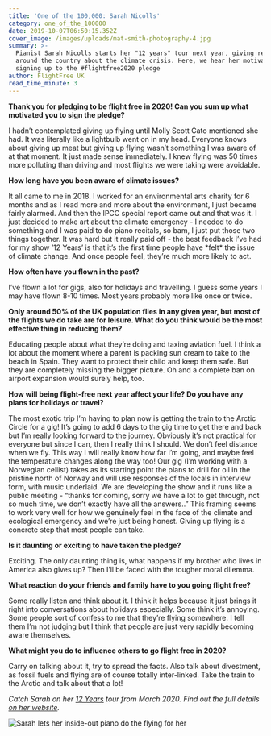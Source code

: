 ```yaml
---
title: 'One of the 100,000: Sarah Nicolls'
category: one_of_the_100000
date: 2019-10-07T06:50:15.352Z
cover_image: /images/uploads/mat-smith-photography-4.jpg
summary: >-
  Pianist Sarah Nicolls starts her "12 years" tour next year, giving recitals
  around the country about the climate crisis. Here, we hear her motivations for
  signing up to the #flightfree2020 pledge
author: FlightFree UK
read_time_minute: 3
---
```

**Thank you for pledging to be flight free in 2020! Can you sum up what motivated you to sign the pledge?**

I hadn’t contemplated giving up flying until Molly Scott Cato mentioned she had. It was literally like a lightbulb went on in my head. Everyone knows about giving up meat but giving up flying wasn’t something I was aware of at that moment. It just made sense immediately. I knew flying was 50 times more polluting than driving and most flights we were taking were avoidable. 

**How long have you been aware of climate issues?**

It all came to me in 2018.  I worked for an environmental arts charity for 6 months and as I read more and more about the environment, I just became fairly alarmed. And then the IPCC special report came out and that was it.  I just decided to make art about the climate emergency - I needed to do something and I was paid to do piano recitals, so bam, I just put those two things together.  It was hard but it really paid off - the best feedback I’ve had for my show ’12 Years’ is that it’s the first time people have \*felt\* the issue of climate change. And once people feel, they’re much more likely to act.

**How often have you flown in the past?**

I’ve flown a lot for gigs, also for holidays and travelling.  I guess some years I may have flown 8-10 times.  Most years probably more like once or twice.

**Only around 50% of the UK population flies in any given year, but most of the flights we do take are for leisure. What do you think would be the most effective thing in reducing them?**

Educating people about what they’re doing and taxing aviation fuel.  I think a lot about the moment where a parent is packing sun cream to take to the beach in Spain. They want to protect their child and keep them safe.  But they are completely missing the bigger picture.  Oh and a complete ban on airport expansion would surely help, too.

**How will being flight-free next year affect your life? Do you have any plans for holidays or travel?**

The most exotic trip I’m having to plan now is getting the train to the Arctic Circle for a gig!  It’s going to add 6 days to the gig time to get there and back but I’m really looking forward to the journey.  Obviously it’s not practical for everyone but since I can, then I really think I should.  We don’t feel distance when we fly.  This way I will really know how far I’m going, and maybe feel the temperature changes along the way too!  Our gig (I’m working with a Norwegian cellist) takes as its starting point the plans to drill for oil in the pristine north of Norway and will use responses of the locals in interview form, with music underlaid. We are developing the show and it runs like a public meeting - “thanks for coming, sorry we have a lot to get through, not so much time, we don’t exactly have all the answers..”  This framing seems to work very well for how we genuinely feel in the face of the climate and ecological emergency and we’re just being honest.  Giving up flying is a concrete step that most people can take.  

**Is it daunting or exciting to have taken the pledge?** 

Exciting.  The only daunting thing is, what happens if my brother who lives in America also gives up?  Then I’ll be faced with the tougher moral dilemma.

**What reaction do your friends and family have to you going flight free?**

Some really listen and think about it.  I think it helps because it just brings it right into conversations about holidays especially.  Some think it’s annoying.  Some people sort of confess to me that they’re flying somewhere.  I tell them I’m not judging but I think that people are just very rapidly becoming aware themselves.

**What might you do to influence others to go flight free in 2020?**

Carry on talking about it, try to spread the facts. Also talk about divestment, as fossil fuels and flying are of course totally inter-linked. Take the train to the Arctic and talk about that a lot! 

_Catch Sarah on her_ [_12 Years_](http://sarahnicolls.com/the-musical-activist/) _tour from March 2020. Find out the full details_ [_on her website_](http://sarahnicolls.com/the-musical-activist/)_._

![](/images/uploads/sarah_nicolls_2ndedit012.jpg "Sarah lets her inside-out piano do the flying for her")
